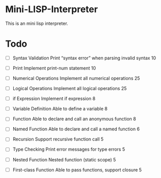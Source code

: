 # Mini-LISP-Interpreter

This is an mini lisp interpreter.

# Todo

- [ ] Syntax Validation Print “syntax error” when parsing invalid syntax 10
- [ ] Print Implement print-num statement 10
- [ ] Numerical Operations Implement all numerical operations 25
- [ ] Logical Operations Implement all logical operations 25
- [ ] if Expression Implement if expression 8
- [ ] Variable Definition Able to define a variable 8
- [ ] Function Able to declare and call an anonymous function 8
- [ ] Named Function Able to declare and call a named function 6

- [ ] Recursion Support recursive function call 5
- [ ] Type Checking Print error messages for type errors 5
- [ ] Nested Function Nested function (static scope) 5
- [ ] First-class Function Able to pass functions, support closure 5
